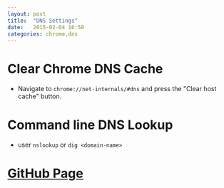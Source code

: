 ```yaml
---
layout: post
title:  "DNS Settings"
date:   2015-02-04 16:50
categories: chrome,dns
---
```


# Clear Chrome DNS Cache

* Navigate to `chrome://net-internals/#dns` and press the "Clear host cache" button.

# Command line DNS Lookup

* user `nslookup` or `dig <domain-name>`

# [GitHub Page](https://help.github.com/articles/setting-up-a-custom-domain-with-github-pages/)